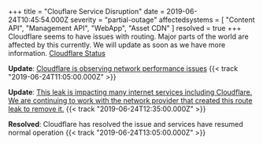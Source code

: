+++
title = "Clouflare Service Disruption"
date = 2019-06-24T10:45:54.000Z
severity = "partial-outage"
affectedsystems = [
  "Content API",
  "Management API",
  "WebApp",
  "Asset CDN"
]
resolved = true
+++
Cloudflare seems to have issues with routing. Major parts of the world are affected by this currently. We will update as soon as we have more information. [Cloudflare Status](https://www.cloudflarestatus.com/)

**Update**: [Cloudflare is observing network performance issues](https://www.cloudflarestatus.com/) {{< track "2019-06-24T11:05:00.000Z" >}}

**Update**: [This leak is impacting many internet services including Cloudflare. We are continuing to work with the network provider that created this route leak to remove it.](https://www.cloudflarestatus.com/) {{< track "2019-06-24T12:35:00.000Z" >}}

**Resolved**: Cloudflare has resolved the issue and services have resumed normal operation {{< track "2019-06-24T13:05:00.000Z" >}}
